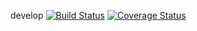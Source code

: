 develop [![Build Status](https://travis-ci.org/Hitin/2TaskManager.svg?branch=develop)](https://travis-ci.org/Hitin/2TaskManager)
[![Coverage Status](https://coveralls.io/repos/github/Hitin/2TaskManager/badge.svg?branch=feature/devops)](https://coveralls.io/github/Hitin/2TaskManager?branch=develop)
